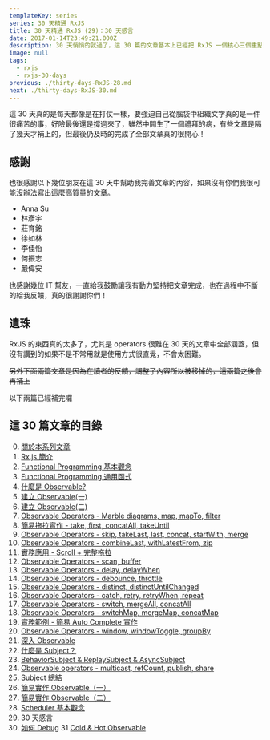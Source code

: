 ```yaml
---
templateKey: series
series: 30 天精通 RxJS
title: 30 天精通 RxJS (29)：30 天感言
date: 2017-01-14T23:49:21.000Z
description: 30 天悄悄的就過了，這 30 篇的文章基本上已經把 RxJS 一個核心三個重點(Observable + Observer + Subject + Scheduler)以及各個 operators 幾乎也都有寫到。最開始寫這個系列的文章是希望能讓 RxJS 的學習曲線降低，所以文章的前後順序及內容都是特別規劃過的，不知道我到底是不是真的做到了。
image: null
tags:
  - rxjs
  - rxjs-30-days
previous: ./thirty-days-RxJS-28.md
next: ./thirty-days-RxJS-30.md
--- 
```


這 30 天真的是每天都像是在打仗一樣，要強迫自己從腦袋中組織文字真的是一件很痛苦的事，好險最後還是撐過來了，雖然中間生了一個禮拜的病，有些文章是隔了幾天才補上的，但最後仍及時的完成了全部文章真的很開心！

## 感謝

也很感謝以下幾位朋友在這 30 天中幫助我完善文章的內容，如果沒有你們我很可能沒辦法寫出這麼高質量的文章。

- Anna Su
- 林彥宇
- 莊育銘
- 徐如林
- 李佳怡
- 何振志
- 嚴偉安

也感謝幾位 IT 幫友，一直給我鼓勵讓我有動力堅持把文章完成，也在過程中不斷的給我反饋，真的很謝謝你們！


## 遺珠

RxJS 的東西真的太多了，尤其是 operators 很難在 30 天的文章中全部涵蓋，但沒有講到的如果不是不常用就是使用方式很直覺，不會太困難。

~~另外下面兩篇文章是因為在讀者的反饋，調整了內容所以被移掉的，這兩篇之後會再補上~~

以下兩篇已經補完囉




## 這 30 篇文章的目錄

0. [關於本系列文章](/series/rxjs/thirty-days-RxJS-00)
1. [Rx.js 簡介](/series/rxjs/thirty-days-RxJS-01)
2. [Functional Programming 基本觀念](/series/rxjs/thirty-days-RxJS-02)
3. [Functional Programming 通用函式](/series/rxjs/thirty-days-RxJS-03)
4. [什麼是 Observable?](/series/rxjs/thirty-days-RxJS-04)
5. [建立 Observable(一)](/series/rxjs/thirty-days-RxJS-05)
6. [建立 Observable(二)](/series/rxjs/thirty-days-RxJS-06)
7. [Observable Operators - Marble diagrams, map, mapTo, filter](/series/rxjs/thirty-days-RxJS-07)
8. [簡易拖拉實作 - take, first, concatAll, takeUntil](/series/rxjs/thirty-days-RxJS-08)
9. [Observable Operators - skip, takeLast, last, concat, startWith, merge](/series/rxjs/thirty-days-RxJS-09)
10. [Observable Operators - combineLast, withLatestFrom, zip](/series/rxjs/thirty-days-RxJS-10)
11. [實務應用 - Scroll + 完整拖拉](/series/rxjs/thirty-days-RxJS-11)
12. [Observable Operators - scan, buffer](/series/rxjs/thirty-days-RxJS-12)
13. [Observable Operators - delay, delayWhen](/series/rxjs/thirty-days-RxJS-13)
14. [Observable Operators - debounce, throttle](/series/rxjs/thirty-days-RxJS-14)
15. [Observable Operators - distinct, distinctUntilChanged](/series/rxjs/thirty-days-RxJS-15)
16. [Observable Operators - catch, retry, retryWhen, repeat](/series/rxjs/thirty-days-RxJS-16)
17. [Observable Operators - switch, mergeAll, concatAll](/series/rxjs/thirty-days-RxJS-17)
18. [Observable Operators - switchMap, mergeMap, concatMap](/series/rxjs/thirty-days-RxJS-18)
19. [實務範例 - 簡易 Auto Complete 實作](/series/rxjs/thirty-days-RxJS-19) 
20. [Observable Operators - window, windowToggle, groupBy](/series/rxjs/thirty-days-RxJS-20)
21. [深入 Observable](/series/rxjs/thirty-days-RxJS-21)
22. [什麼是 Subject？](/series/rxjs/thirty-days-RxJS-22)
23. [BehaviorSubject & ReplaySubject & AsyncSubject](/series/rxjs/thirty-days-RxJS-23)
24. [Observable operators - multicast, refCount, publish, share](/series/rxjs/thirty-days-RxJS-24)
25. [Subject 總結](/series/rxjs/thirty-days-RxJS-25)
26. [簡易實作 Observable（一）](/series/rxjs/thirty-days-RxJS-26)
27. [簡易實作 Observable（二）](/series/rxjs/thirty-days-RxJS-27)
28. [Scheduler 基本觀念](/series/rxjs/thirty-days-RxJS-28)
29. 30 天感言
30. [如何 Debug](/series/rxjs/thirty-days-RxJS-30)
31 [Cold & Hot Observable](/series/rxjs/thirty-days-RxJS-31)
